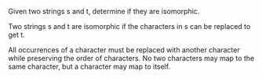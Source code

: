 Given two strings s and t, determine if they are isomorphic.

Two strings s and t are isomorphic if the characters in s can be replaced to get t.

All occurrences of a character must be replaced with another character while preserving 
the order of characters. 
No two characters may map to the same character, but a character may map to itself.